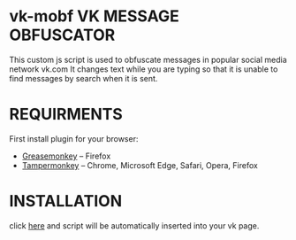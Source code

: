 # vk-mobf VK MESSAGE OBFUSCATOR

This custom js script is used to obfuscate messages in popular social media network vk.com
It changes text while you are typing so that it is unable to find messages by search when it is sent.

# REQUIRMENTS
First install plugin for your browser:

* [Greasemonkey](http://www.greasespot.net/) – Firefox
* [Tampermonkey](https://tampermonkey.net/) – Chrome, Microsoft Edge, Safari, Opera, Firefox

# INSTALLATION
click [here](https://raw.githubusercontent.com/uhx/vk-mobf/master/interceptor.user.js) and script will be automatically inserted into your vk page.

